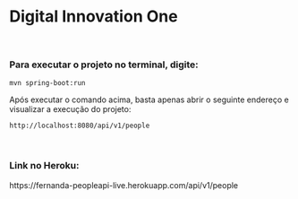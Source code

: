 <h1>Digital Innovation One</h1>

&nbsp;
<h3>Para executar o projeto no terminal, digite:</h3>

```shell script
mvn spring-boot:run 
```

Após executar o comando acima, basta apenas abrir o seguinte endereço e visualizar a execução do projeto:

```
http://localhost:8080/api/v1/people
```

&nbsp;
<h3>Link no Heroku:</h3>
https://fernanda-peopleapi-live.herokuapp.com/api/v1/people
